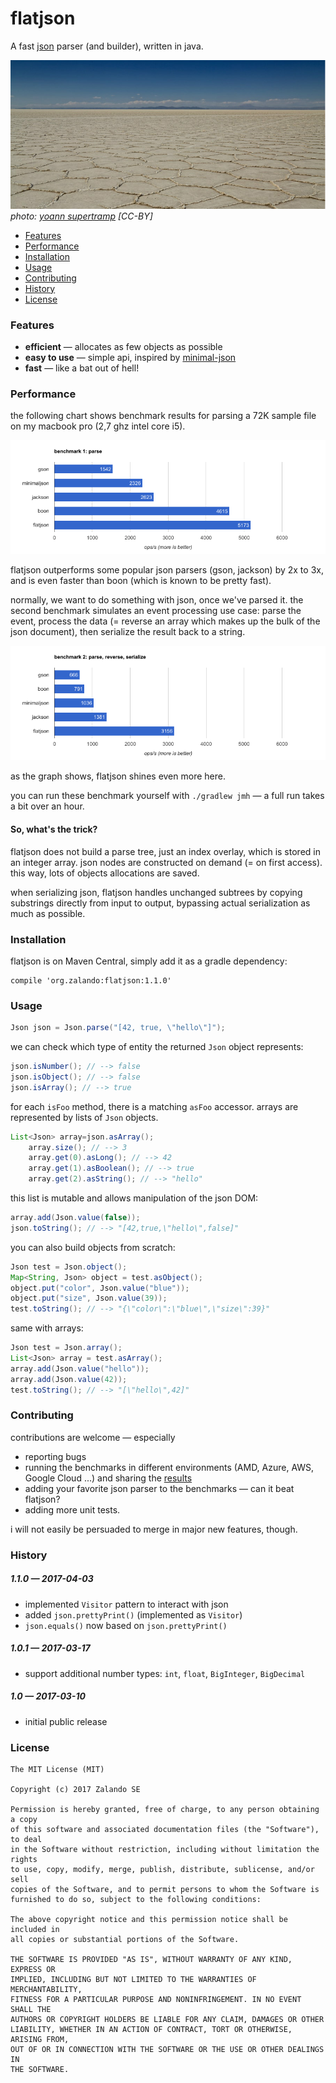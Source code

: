 # flatjson

A fast [json](https://json.org) parser (and builder), written in java.

![uyubi salt flats](flat.jpg)
*photo: [yoann supertramp](https://500px.com/photo/172664473/) [CC-BY]*

* [Features](#features)
* [Performance](#performance)
* [Installation](#installation)
* [Usage](#usage)
* [Contributing](#contributing)
* [History](#history)
* [License](#license)

### Features

* **efficient** &mdash; allocates as few objects as possible
* **easy to use** &mdash; simple api, inspired by [minimal-json](https://github.com/ralfstx/minimal-json)
* **fast** &mdash; like a bat out of hell!

### Performance

the following chart shows benchmark results for parsing a 72K sample file on my macbook pro (2,7 ghz intel core i5).

![benchmark chart](benchmark1.png)

flatjson outperforms some popular json parsers (gson, jackson) by 2x to 3x, and is even faster than boon (which is known
to be pretty fast).

normally, we want to do something with json, once we've parsed it. the second benchmark simulates an event processing
use case: parse the event, process the data (= reverse an array which makes up the bulk of the json document), then
serialize the result back to a string.

![benchmark chart](benchmark2.png)

as the graph shows, flatjson shines even more here.

you can run these benchmark yourself with `./gradlew jmh` &mdash; a full run takes a bit over an hour.

#### So, what's the trick?

flatjson does not build a parse tree, just an index overlay, which is stored in an integer array. json nodes are
constructed on demand (= on first access). this way, lots of objects allocations are saved.

when serializing json, flatjson handles unchanged subtrees by copying substrings directly from input to output,
bypassing actual serialization as much as possible.

### Installation

flatjson is on Maven Central, simply add it as a gradle dependency:

```
compile 'org.zalando:flatjson:1.1.0'
```

### Usage

```java
Json json = Json.parse("[42, true, \"hello\"]");
```

we can check which type of entity the returned `Json` object represents:

```java
json.isNumber(); // --> false
json.isObject(); // --> false
json.isArray(); // --> true
```

for each `isFoo` method, there is a matching `asFoo` accessor. arrays are represented by lists of `Json` objects.

```java
List<Json> array=json.asArray();
    array.size(); // --> 3
    array.get(0).asLong(); // --> 42
    array.get(1).asBoolean(); // --> true
    array.get(2).asString(); // --> "hello"
```

this list is mutable and allows manipulation of the json DOM:

```java
array.add(Json.value(false));
json.toString(); // --> "[42,true,\"hello\",false]"
```

you can also build objects from scratch:

```java
Json test = Json.object();
Map<String, Json> object = test.asObject();
object.put("color", Json.value("blue"));
object.put("size", Json.value(39));
test.toString(); // --> "{\"color\":\"blue\",\"size\":39}"
```

same with arrays:

```java
Json test = Json.array();
List<Json> array = test.asArray();
array.add(Json.value("hello"));
array.add(Json.value(42));
test.toString(); // --> "[\"hello\",42]"

```

### Contributing

contributions are welcome &mdash; especially

* reporting bugs
* running the benchmarks in different environments (AMD, Azure, AWS, Google Cloud ...) and sharing
  the [results](benchmarks.txt)
* adding your favorite json parser to the benchmarks &mdash; can it beat flatjson?
* adding more unit tests.

i will not easily be persuaded to merge in major new features, though.

### History

##### 1.1.0 &mdash; 2017-04-03

* implemented `Visitor` pattern to interact with json
* added `json.prettyPrint()` (implemented as `Visitor`)
* `json.equals()` now based on `json.prettyPrint()`

##### 1.0.1 &mdash; 2017-03-17

* support additional number types: `int`, `float`, `BigInteger`, `BigDecimal`

##### 1.0 &mdash; 2017-03-10

* initial public release

### License

```
The MIT License (MIT)

Copyright (c) 2017 Zalando SE

Permission is hereby granted, free of charge, to any person obtaining a copy
of this software and associated documentation files (the "Software"), to deal
in the Software without restriction, including without limitation the rights
to use, copy, modify, merge, publish, distribute, sublicense, and/or sell
copies of the Software, and to permit persons to whom the Software is
furnished to do so, subject to the following conditions:

The above copyright notice and this permission notice shall be included in
all copies or substantial portions of the Software.

THE SOFTWARE IS PROVIDED "AS IS", WITHOUT WARRANTY OF ANY KIND, EXPRESS OR
IMPLIED, INCLUDING BUT NOT LIMITED TO THE WARRANTIES OF MERCHANTABILITY,
FITNESS FOR A PARTICULAR PURPOSE AND NONINFRINGEMENT. IN NO EVENT SHALL THE
AUTHORS OR COPYRIGHT HOLDERS BE LIABLE FOR ANY CLAIM, DAMAGES OR OTHER
LIABILITY, WHETHER IN AN ACTION OF CONTRACT, TORT OR OTHERWISE, ARISING FROM,
OUT OF OR IN CONNECTION WITH THE SOFTWARE OR THE USE OR OTHER DEALINGS IN
THE SOFTWARE.
```

